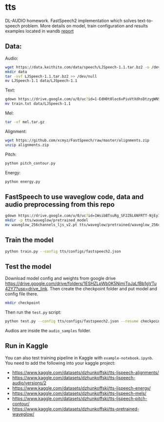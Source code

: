# tts
DL-AUDIO homework. FastSpeech2 implementation which solves text-to-speech problem. More details on model, train configuration and results examples located in wandb [report](https://wandb.ai/dzhunkoffski/tts/reports/Report--Vmlldzo2NTg1MTk3)

## Data:
Audio:
```bash
wget https://data.keithito.com/data/speech/LJSpeech-1.1.tar.bz2 -o /dev/null --show-progress
mkdir data
tar -xvf LJSpeech-1.1.tar.bz2 >> /dev/null
mv LJSpeech-1.1 data/LJSpeech-1.1
```
Text:
```bash
gdown https://drive.google.com/u/0/uc?id=1-EdH0t0loc6vPiuVtXdhsDtzygWNSNZx
mv train.txt data/LJSpeech-1.1
```
Mel:
```bash
tar -xf mel.tar.gz
```
Alignment:
```bash
wget https://github.com/xcmyz/FastSpeech/raw/master/alignments.zip
unzip alignments.zip
```
Pitch:
```bash
python pitch_contour.py
```
Energy:
```bash
python energy.py
```

## FastSpeech to use waveglow code, data and audio preprocessing from this repo
```bash
gdown https://drive.google.com/u/0/uc?id=1WsibBTsuRg_SF2Z6L6NFRTT-NjEy1oTx
mkdir -p tts/waveglow/pretrained_model
mv waveglow_256channels_ljs_v2.pt tts/waveglow/pretrained/waveglow_256channels.pt
```

## Train the model
```bash
python train.py --config tts/configs/fastspeech2.json
```

## Test the model
Download model config and weights from google drive https://drive.google.com/drive/folders/1ESHZLpWb0K5NimiToJaLfBb1gVTu42Y7?usp=drive_link. Then create the checkpoint folder and put model and config file there.
```bash
mkdir checkpoint
```
Then run the `test.py` script:
```bash
python test.py --config tts/configs/fastspeech2.json --resume checkpoint/model_best.pth
```
Audios are inside the `audio_samples` folder.


## Run in Kaggle
You can also test training pipeline in Kaggle with `example-notebook.ipynb`. You need to add the following into your kaggle project:
* https://www.kaggle.com/datasets/dzhunkoffski/tts-ljspeech-alignments/
* https://www.kaggle.com/datasets/dzhunkoffski/tts-ljspeech-audio/versions/2
* https://www.kaggle.com/datasets/dzhunkoffski/tts-ljspeech-energy/
* https://www.kaggle.com/datasets/dzhunkoffski/tts-ljspeech-mels/
* https://www.kaggle.com/datasets/dzhunkoffski/tts-ljspeech-pitch-contour/
* https://www.kaggle.com/datasets/dzhunkoffski/tts-pretrained-waveglow/